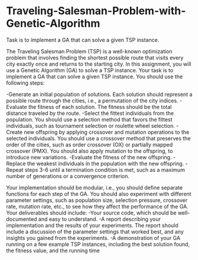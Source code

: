 # Traveling-Salesman-Problem-with-Genetic-Algorithm
Task is to implement a GA that can solve a given TSP instance.


The Traveling Salesman Problem (TSP) is a well-known optimization problem that involves finding the 
shortest possible route that visits every city exactly once and returns to the starting city. In this 
assignment, you will use a Genetic Algorithm (GA) to solve a TSP instance.
Your task is to implement a GA that can solve a given TSP instance. You should use the following steps:


-Generate an initial population of solutions. Each solution should represent a possible route 
through the cities, i.e., a permutation of the city indices.
-Evaluate the fitness of each solution. The fitness should be the total distance traveled by the 
route.
-Select the fittest individuals from the population. You should use a selection method that favors 
the fittest individuals, such as tournament selection or roulette wheel selection.
-Create new offspring by applying crossover and mutation operations to the selected individuals. 
You should use a crossover method that preserves the order of the cities, such as order 
crossover (OX) or partially mapped crossover (PMX). You should also apply mutation to the 
offspring, to introduce new variations.
-Evaluate the fitness of the new offspring.
-Replace the weakest individuals in the population with the new offspring.
-Repeat steps 3-6 until a termination condition is met, such as a maximum number of 
generations or a convergence criterion.

Your implementation should be modular, i.e., you should define separate functions for each step of the 
GA. You should also experiment with different parameter settings, such as population size, selection 
pressure, crossover rate, mutation rate, etc., to see how they affect the performance of the GA.
Your deliverables should include:
-Your source code, which should be well-documented and easy to understand.
-A report describing your implementation and the results of your experiments. The report should 
include a discussion of the parameter settings that worked best, and any insights you gained 
from the experiments.
-A demonstration of your GA running on a few example TSP instances, including the best solution 
found, the fitness value, and the running time
